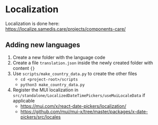 # Localization

Localization is done here: https://localize.samedis.care/projects/components-care/


## Adding new languages

1. Create a new folder with the language code
2. Create a file `translation.json` inside the newly created folder with content `{}`
3. Use `scripts/make_country_data.py` to create the other files
   - `cd <project-root>/scripts`
   - `python3 make_country_data.py`
4. Register the MUI localization in `src/standalone/LocalizedDateTimePickers/useMuiLocaleData` if applicable
   - https://mui.com/x/react-date-pickers/localization/ 
   - https://github.com/mui/mui-x/tree/master/packages/x-date-pickers/src/locales